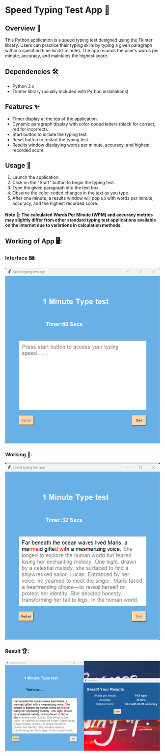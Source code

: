 # Speed Typing Test App 🚀

## Overview 📝
This Python application is a speed typing test designed using the Tkinter library. Users can practice their typing skills by typing a given paragraph within a specified time limit(1 minute). The app records the user's words per minute, accuracy, and maintains the highest score.

## Dependencies 🛠️
- Python 3.x
- Tkinter library (usually included with Python installations)

## Features ✨
- Timer display at the top of the application.
- Dynamic paragraph display with color-coded letters (black for correct, red for incorrect).
- Start button to initiate the typing test.
- Reset button to restart the typing test.
- Results window displaying words per minute, accuracy, and highest recorded score.

## Usage 🚀

1. Launch the application.
2. Click on the "Start" button to begin the typing test.
3. Type the given paragraph into the text box.
4. Observe the color-coded changes in the text as you type.
5. After one minute, a results window will pop up with words per minute, accuracy, and the highest recorded score.

#### Note 📌: The calculated Words Per Minute (WPM) and accuracy metrics may slightly differ from other standard typing test applications available on the internet due to variations in calculation methods.

## Working of App 🖥️:

### Interface 🖼️:
![speed typing application](readmeimages/interface.png)

### Working 🔄:
![working of application](readmeimages/working.png)

### Result 🏆:
![result window](readmeimages/result.png)
